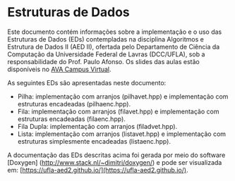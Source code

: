Estruturas de Dados
========================================

Este documento contém informações sobre a implementação
e o uso das Estruturas de Dados (EDs) contempladas na disciplina
Algoritmos e Estrutura de Dados II (AED II), ofertada pelo Departamento
de Ciência da Computação da Universidade Federal de Lavras (DCC/UFLA), 
sob a responsabilidade do Prof. Paulo Afonso. Os slides das aulas estão disponíveis no [AVA Campus Virtual](http://campusvirtual.ufla.br/).

As seguintes EDs são apresentadas neste documento:

- Pilha: implementação com arranjos (pilhavet.hpp) e implementação com estruturas encadeadas (pilhaenc.hpp).
- Fila: implementação com arranjos (filavet.hpp) e implementação com estruturas encadeadas (filaenc.hpp).
- Fila Dupla: implementação com arranjos (filadvet.hpp).
- Lista: implementação com arranjos (listavet.hpp) e implementação com estruturas simplesmente encadeadas (listaenc.hpp).

A documentação das EDs descritas acima foi gerada por meio do software
[Doxygen] (http://www.stack.nl/~dimitri/doxygen/) e pode ser visualizada 
em: [https://ufla-aed2.github.io/](https://ufla-aed2.github.io/). 

